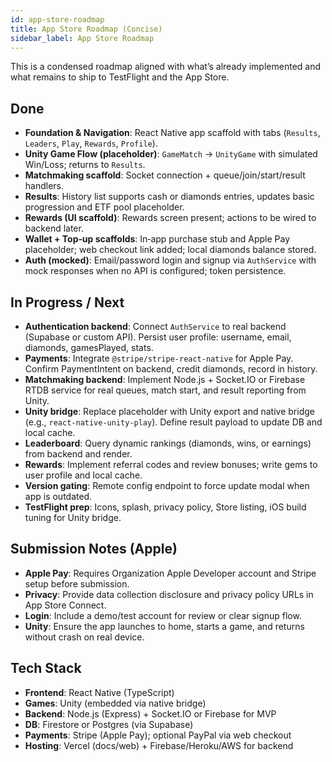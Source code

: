 ```yaml
---
id: app-store-roadmap
title: App Store Roadmap (Concise)
sidebar_label: App Store Roadmap
---
```


This is a condensed roadmap aligned with what’s already implemented and what remains to ship to TestFlight and the App Store.

## Done

- **Foundation & Navigation**: React Native app scaffold with tabs (`Results`, `Leaders`, `Play`, `Rewards`, `Profile`).
- **Unity Game Flow (placeholder)**: `GameMatch` → `UnityGame` with simulated Win/Loss; returns to `Results`.
- **Matchmaking scaffold**: Socket connection + queue/join/start/result handlers.
- **Results**: History list supports cash or diamonds entries, updates basic progression and ETF pool placeholder.
- **Rewards (UI scaffold)**: Rewards screen present; actions to be wired to backend later.
- **Wallet + Top‑up scaffolds**: In‑app purchase stub and Apple Pay placeholder; web checkout link added; local diamonds balance stored.
- **Auth (mocked)**: Email/password login and signup via `AuthService` with mock responses when no API is configured; token persistence.

## In Progress / Next

- **Authentication backend**: Connect `AuthService` to real backend (Supabase or custom API). Persist user profile: username, email, diamonds, gamesPlayed, stats.
- **Payments**: Integrate `@stripe/stripe-react-native` for Apple Pay. Confirm PaymentIntent on backend, credit diamonds, record in history.
- **Matchmaking backend**: Implement Node.js + Socket.IO or Firebase RTDB service for real queues, match start, and result reporting from Unity.
- **Unity bridge**: Replace placeholder with Unity export and native bridge (e.g., `react-native-unity-play`). Define result payload to update DB and local cache.
- **Leaderboard**: Query dynamic rankings (diamonds, wins, or earnings) from backend and render.
- **Rewards**: Implement referral codes and review bonuses; write gems to user profile and local cache.
- **Version gating**: Remote config endpoint to force update modal when app is outdated.
- **TestFlight prep**: Icons, splash, privacy policy, Store listing, iOS build tuning for Unity bridge.

## Submission Notes (Apple)

- **Apple Pay**: Requires Organization Apple Developer account and Stripe setup before submission.
- **Privacy**: Provide data collection disclosure and privacy policy URLs in App Store Connect.
- **Login**: Include a demo/test account for review or clear signup flow.
- **Unity**: Ensure the app launches to home, starts a game, and returns without crash on real device.

## Tech Stack

- **Frontend**: React Native (TypeScript)
- **Games**: Unity (embedded via native bridge)
- **Backend**: Node.js (Express) + Socket.IO or Firebase for MVP
- **DB**: Firestore or Postgres (via Supabase)
- **Payments**: Stripe (Apple Pay); optional PayPal via web checkout
- **Hosting**: Vercel (docs/web) + Firebase/Heroku/AWS for backend




